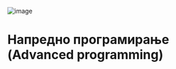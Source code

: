 ![image](https://github.com/user-attachments/assets/354bc31f-1352-47e6-8901-f11573d615d6)

<h1>Напредно програмирање (Advanced programming)<h1/>

